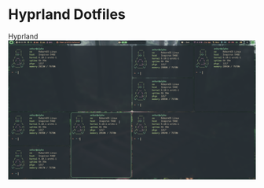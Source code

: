 # Hyprland Dotfiles
 Hyprland
[![Screenshot](screenshot/img1.png  "Screenshot")](screenshot/img1.png)
